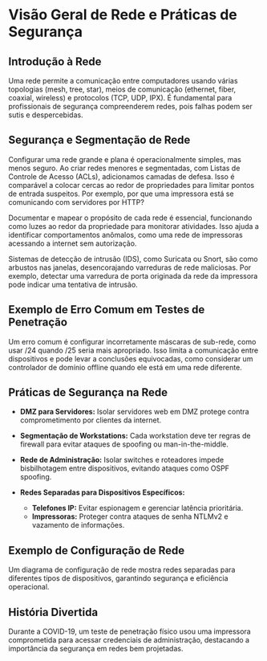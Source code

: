 # Visão Geral de Rede e Práticas de Segurança

## Introdução à Rede

Uma rede permite a comunicação entre computadores usando várias topologias (mesh, tree, star), meios de comunicação (ethernet, fiber, coaxial, wireless) e protocolos (TCP, UDP, IPX). É fundamental para profissionais de segurança compreenderem redes, pois falhas podem ser sutis e despercebidas.

## Segurança e Segmentação de Rede

Configurar uma rede grande e plana é operacionalmente simples, mas menos seguro. Ao criar redes menores e segmentadas, com Listas de Controle de Acesso (ACLs), adicionamos camadas de defesa. Isso é comparável a colocar cercas ao redor de propriedades para limitar pontos de entrada suspeitos. Por exemplo, por que uma impressora está se comunicando com servidores por HTTP?

Documentar e mapear o propósito de cada rede é essencial, funcionando como luzes ao redor da propriedade para monitorar atividades. Isso ajuda a identificar comportamentos anômalos, como uma rede de impressoras acessando a internet sem autorização.

Sistemas de detecção de intrusão (IDS), como Suricata ou Snort, são como arbustos nas janelas, desencorajando varreduras de rede maliciosas. Por exemplo, detectar uma varredura de porta originada da rede da impressora pode indicar uma tentativa de intrusão.

## Exemplo de Erro Comum em Testes de Penetração

Um erro comum é configurar incorretamente máscaras de sub-rede, como usar /24 quando /25 seria mais apropriado. Isso limita a comunicação entre dispositivos e pode levar a conclusões equivocadas, como considerar um controlador de domínio offline quando ele está em uma rede diferente.

## Práticas de Segurança na Rede

- **DMZ para Servidores:** Isolar servidores web em DMZ protege contra comprometimento por clientes da internet.
  
- **Segmentação de Workstations:** Cada workstation deve ter regras de firewall para evitar ataques de spoofing ou man-in-the-middle.

- **Rede de Administração:** Isolar switches e roteadores impede bisbilhotagem entre dispositivos, evitando ataques como OSPF spoofing.

- **Redes Separadas para Dispositivos Específicos:**
  - **Telefones IP:** Evitar espionagem e gerenciar latência prioritária.
  - **Impressoras:** Proteger contra ataques de senha NTLMv2 e vazamento de informações.

## Exemplo de Configuração de Rede

Um diagrama de configuração de rede mostra redes separadas para diferentes tipos de dispositivos, garantindo segurança e eficiência operacional.

## História Divertida

Durante a COVID-19, um teste de penetração físico usou uma impressora comprometida para acessar credenciais de administração, destacando a importância da segurança em redes bem projetadas.

